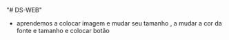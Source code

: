 "# DS-WEB"  
 
- aprendemos a colocar imagem e mudar seu tamanho , a mudar a cor da fonte e tamanho e colocar  botão

